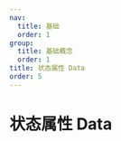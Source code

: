 ```yaml
---
nav:
  title: 基础
  order: 1
group:
  title: 基础概念
  order: 1
title: 状态属性 Data
order: 5
---
```


# 状态属性 Data
